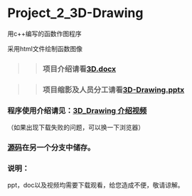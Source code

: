 # Project_2_3D-Drawing
用c++编写的函数作图程序  

采用html文件绘制函数图像   

>> ### 项目介绍请看[3D.docx](https://github.com/Tommy307/Pro2_3D_Drawing/blob/master/3D.docx)

>> ### 项目缩影及人员分工请看[3D-Drawing.pptx](https://github.com/Tommy307/Pro2_3D_Drawing/blob/master/函数作图程序介绍.pptx)

### 程序使用介绍请见：[3D_Drawing 介绍视频](https://github.com/Tommy307/Pro2_3D_Drawing/blob/master/3D_Drawing%20介绍视频.mp4)   
（如果出现下载失败的问题，可以换一下浏览器）

### [源码](https://github.com/Tommy307/Pro2_3D_Drawing/blob/zlsteven-patch-1/3D-Drawing源码)在另一个分支中储存。 

### **说明：**
ppt，doc以及视频均需要下载观看，给您造成不便，敬请谅解。


